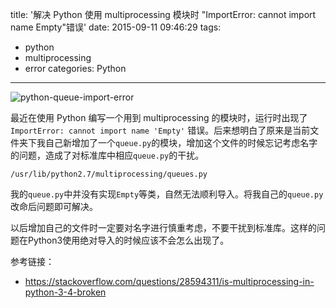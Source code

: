 title: '解决 Python 使用 multiprocessing 模块时 "ImportError: cannot import name Empty"错误'
date: 2015-09-11 09:46:29
tags:
  - python
  - multiprocessing
  - error
categories: Python
---

![python-queue-import-error](http://zxjsdp1.qiniudn.com/python-queue-import-error.png)

最近在使用 Python 编写一个用到 multiprocessing 的模块时，运行时出现了 `ImportError: cannot import name 'Empty'` 错误。后来想明白了原来是当前文件夹下我自己新增加了一个`queue.py`的模块，增加这个文件的时候忘记考虑名字的问题，造成了对标准库中相应`queue.py`的干扰。

    /usr/lib/python2.7/multiprocessing/queues.py

我的`queue.py`中并没有实现`Empty`等类，自然无法顺利导入。将我自己的`queue.py`改命后问题即可解决。

以后增加自己的文件时一定要对名字进行慎重考虑，不要干扰到标准库。这样的问题在Python3使用绝对导入的时候应该不会怎么出现了。

参考链接：
- <https://stackoverflow.com/questions/28594311/is-multiprocessing-in-python-3-4-broken>
